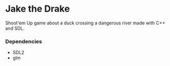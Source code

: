 # Jake the Drake

Shoot'em Up game about a duck crossing a dangerous river made with C++ and SDL.

### Dependencies  
- SDL2
- glm